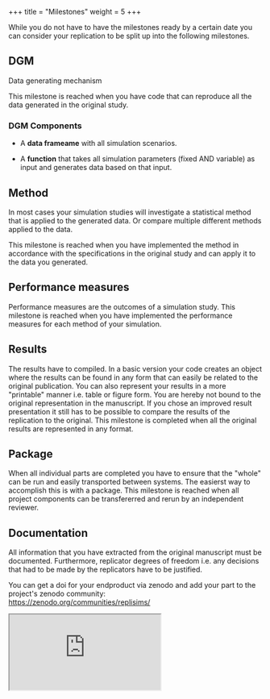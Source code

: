+++
title = "Milestones"
weight = 5
+++


While you do not have to have the milestones ready by a certain date you can consider your replication to be split up into the following milestones.

## DGM

Data generating mechanism

This milestone is reached when you have code that can reproduce all the data generated in the original study.

### DGM Components
- A **data frameame** with all simulation scenarios.

- A **function** that takes all simulation parameters (fixed AND variable) as input and generates data based on that input.



## Method

In most cases your simulation studies will investigate a statistical method that is applied to the generated data.
Or compare multiple different methods applied to the data.

This milestone is reached  when you have implemented the method in accordance with the specifications in the original study and can apply it to the data you generated.


## Performance measures

Performance measures are the outcomes of a simulation study. 
This milestone is reached when you have implemented the performance measures for each method of your simulation.


## Results 

The results have to compiled. In a basic version your code creates an object where the results can be found in any form that can easily be related to the original publication.
You can also represent your results in a more "printable" manner i.e. table or figure form.
You are hereby not bound to the original representation in the manuscript.
If you chose an improved result presentation it still has to be possible to compare the results of the replication to the original.
This milestone is completed when all the original results are represented in any format.

## Package

When all individual parts are completed you have to ensure that the "whole" can be run and easily transported between systems.
The easierst way to accomplish this is with a package.
This milestone is reached when all project components can be transfererred and rerun by an independent reviewer.

## Documentation

All information that you have extracted from the original manuscript must be documented.
Furthermore, replicator degrees of freedom i.e. any decisions that had to be made by the replicators have to be justified.

You can get a doi for your endproduct via zenodo and add your part to the project's zenodo community:  
https://zenodo.org/communities/replisims/

<iframe src="https://zenodo.org/communities/codecheck". ,</iframe>